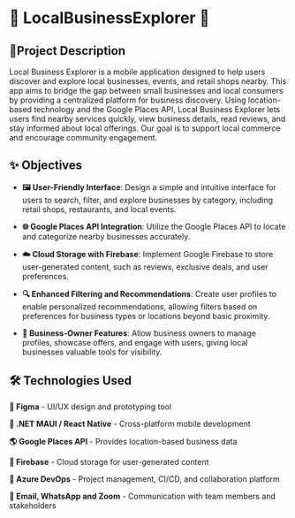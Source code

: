 #  🌟 LocalBusinessExplorer 🌟 

## 📱Project Description

Local Business Explorer is a mobile application designed to help users discover and explore local businesses, events, and retail shops nearby. This app aims to bridge the gap between small businesses and local consumers by providing a centralized platform for business discovery. Using location-based technology and the Google Places API, Local Business Explorer lets users find nearby services quickly, view business details, read reviews, and stay informed about local offerings. Our goal is to support local commerce and encourage community engagement.

## ✨ Objectives

- **🖼️ User-Friendly Interface**: Design a simple and intuitive interface for users to search, filter, and explore businesses by category, including retail shops, restaurants, and local events.
  
- **🌐 Google Places API Integration**: Utilize the Google Places API to locate and categorize nearby businesses accurately.

- **☁️ Cloud Storage with Firebase**: Implement Google Firebase to store user-generated content, such as reviews, exclusive deals, and user preferences.

- **🔍 Enhanced Filtering and Recommendations**: Create user profiles to enable personalized recommendations, allowing filters based on preferences for business types or locations beyond basic proximity.

- **👥 Business-Owner Features**: Allow business owners to manage profiles, showcase offers, and engage with users, giving local businesses valuable tools for visibility.


## 🛠️ Technologies Used

**🎨 Figma** - UI/UX design and prototyping tool

**📱 .NET MAUI / React Native** - Cross-platform mobile development

**🌎 Google Places API** - Provides location-based business data

**🔐 Firebase** - Cloud storage for user-generated content

**🚀 Azure DevOps** - Project management, CI/CD, and collaboration platform

**💬 Email, WhatsApp and Zoom** - Communication with team members and stakeholders



